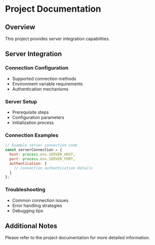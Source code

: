 # Project Documentation

## Overview
This project provides server integration capabilities.

## Server Integration

### Connection Configuration
- Supported connection methods
- Environment variable requirements
- Authentication mechanisms

### Server Setup
- Prerequisite steps
- Configuration parameters
- Initialization process

### Connection Examples
```javascript
// Example server connection code
const serverConnection = {
  host: process.env.SERVER_HOST,
  port: process.env.SERVER_PORT,
  authentication: {
    // Connection authentication details
  }
};
```

### Troubleshooting
- Common connection issues
- Error handling strategies
- Debugging tips

## Additional Notes
Please refer to the project documentation for more detailed information.
